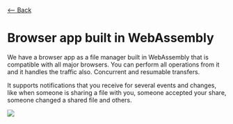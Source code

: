 [⟵ Back](../features.md#features)

# Browser app built in WebAssembly

We have a browser app as a file manager built in WebAssembly that is compatible with all major browsers. You can perform all operations from it and it handles the traffic also. Concurrent and resumable transfers.

It supports notifications that you receive for several events and changes, like when someone is sharing a file with you, someone accepted your share, someone changed a shared file and others.

![](https://github.com/radumarias/syncoxiders/blob/main/website/resources/app.png?raw=true)
